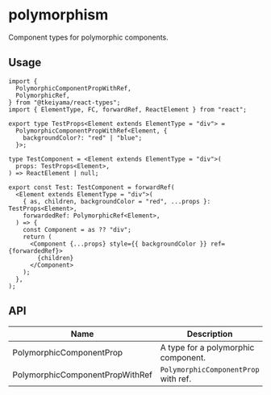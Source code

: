 # polymorphism

Component types for polymorphic components.

## Usage

```tsx
import {
  PolymorphicComponentPropWithRef,
  PolymorphicRef,
} from "@tkeiyama/react-types";
import { ElementType, FC, forwardRef, ReactElement } from "react";

export type TestProps<Element extends ElementType = "div"> =
  PolymorphicComponentPropWithRef<Element, {
    backgroundColor?: "red" | "blue";
  }>;

type TestComponent = <Element extends ElementType = "div">(
  props: TestProps<Element>,
) => ReactElement | null;

export const Test: TestComponent = forwardRef(
  <Element extends ElementType = "div">(
    { as, children, backgroundColor = "red", ...props }: TestProps<Element>,
    forwardedRef: PolymorphicRef<Element>,
  ) => {
    const Component = as ?? "div";
    return (
      <Component {...props} style={{ backgroundColor }} ref={forwardedRef}>
        {children}
      </Component>
    );
  },
);
```

## API

| Name                            | Description                          |
| ------------------------------- | ------------------------------------ |
| PolymorphicComponentProp        | A type for a polymorphic component.  |
| PolymorphicComponentPropWithRef | `PolymorphicComponentProp` with ref. |
